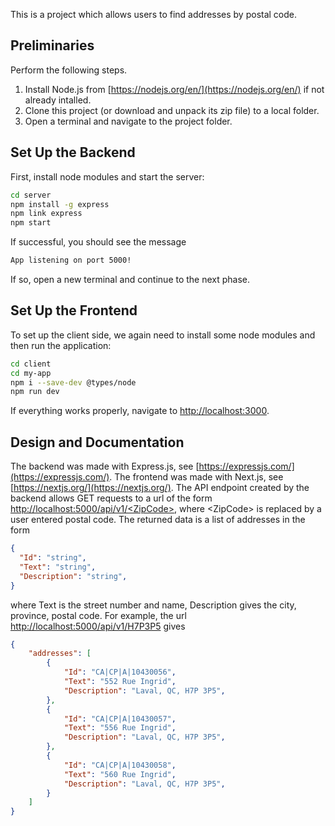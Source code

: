This is a project which allows users to find addresses by postal code. 

## Preliminaries
Perform the following steps.
1. Install Node.js from [https://nodejs.org/en/](https://nodejs.org/en/) if not already intalled.
2. Clone this project (or download and unpack its zip file) to a local folder.
3. Open a terminal and navigate to the project folder.

## Set Up the Backend
First, install node modules and start the server:
```bash
cd server
npm install -g express
npm link express
npm start
```
If successful, you should see the message
```bash
App listening on port 5000!
```
If so, open a new terminal and continue to the next phase.

## Set Up the Frontend
To set up the client side, we again need to install some node modules and then run the application:
```bash
cd client
cd my-app
npm i --save-dev @types/node
npm run dev
```
If everything works properly, navigate to [http://localhost:3000](http://localhost:3000).   

## Design and Documentation

 The backend was made with Express.js, see [https://expressjs.com/](https://expressjs.com/). The frontend was made with Next.js, see [https://nextjs.org/](https://nextjs.org/). The API endpoint created by the backend allows GET requests to a url of the form [http://localhost:5000/api/v1/\<ZipCode\>](http://localhost:5000/api/v1/\<ZipCode\>), where \<ZipCode\> is replaced by a user entered postal code. 
The returned data is a list of addresses in the form 
```json
{
  "Id": "string",
  "Text": "string",
  "Description": "string",
}
```
where Text is the street number and name, Description gives the city, province, postal code. For example, the url [http://localhost:5000/api/v1/H7P3P5](http://localhost:5000/api/v1/H7P3P5) gives 

```json
{
    "addresses": [
        {
            "Id": "CA|CP|A|10430056",
            "Text": "552 Rue Ingrid",
            "Description": "Laval, QC, H7P 3P5",
        },
        {
            "Id": "CA|CP|A|10430057",
            "Text": "556 Rue Ingrid",
            "Description": "Laval, QC, H7P 3P5",
        },
        {
            "Id": "CA|CP|A|10430058",
            "Text": "560 Rue Ingrid",
            "Description": "Laval, QC, H7P 3P5",
        }
    ]
}
```

 

